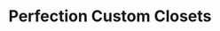 ---
title: "Perfection Custom Closets"
url: /niles/perfection-custom-closets/
shop: interior decoration
---